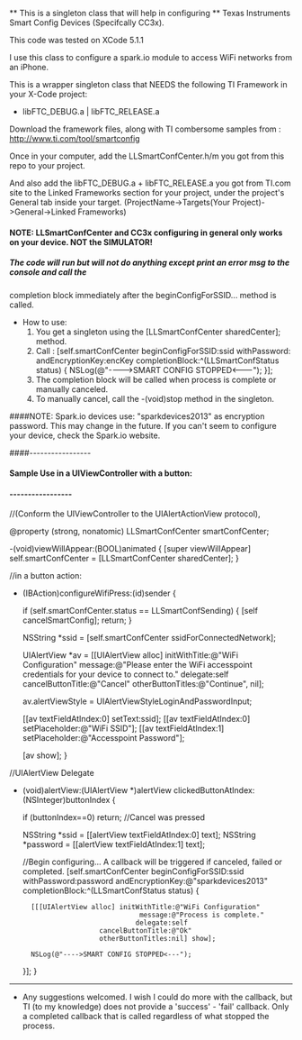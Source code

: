 ** This is a singleton class that will help in configuring
** Texas Instruments Smart Config Devices (Specifcally CC3x).

This code was tested on XCode 5.1.1

I use this class to configure a spark.io module to access WiFi networks from
an iPhone.

This is a wrapper singleton class that NEEDS the following TI Framework in your X-Code project:
 - libFTC_DEBUG.a  | libFTC_RELEASE.a

 Download the framework files, along with TI combersome samples from :
 http://www.ti.com/tool/smartconfig

 Once in your computer, add the LLSmartConfCenter.h/m you got from this repo to your project.

 And also add the libFTC_DEBUG.a + libFTC_RELEASE.a you got from TI.com site to the
 Linked Frameworks section for your project, under the project's General tab inside
 your target. (ProjectName->Targets(Your Project)->General->Linked Frameworks)


#### NOTE: LLSmartConfCenter and CC3x configuring in general only works on your device. NOT the SIMULATOR!
##### The code will run but will not do anything except print an error msg to the console and call the
 completion block immediately after the beginConfigForSSID... method is called.

* How to use:
    1) You get a singleton using the [LLSmartConfCenter sharedCenter]; method.
    2) Call :
        [self.smartConfCenter beginConfigForSSID:ssid withPassword: andEncryptionKey:encKey completionBlock:^(LLSmartConfStatus status) {
            NSLog(@"---->SMART CONFIG STOPPED<---");
        }];
    3) The completion block will be called when process is complete or manually canceled.
    4) To manually cancel, call the -(void)stop method in the singleton.

####NOTE: Spark.io devices use: "sparkdevices2013" as encryption password. This may change in the future. If you can't seem to configure your device, check the Spark.io website.

####-----------------
#### Sample Use in a UIViewController with a button:
#### -----------------

//(Conform the UIViewController to the UIAlertActionView protocol),

@property (strong, nonatomic) LLSmartConfCenter smartConfCenter;

 -(void)viewWillAppear:(BOOL)animated
 {
  [super viewWillAppear]
  self.smartConfCenter = [LLSmartConfCenter sharedCenter];
 }


//in a button action:
- (IBAction)configureWifiPress:(id)sender {

    if (self.smartConfCenter.status == LLSmartConfSending) {
        [self cancelSmartConfig];
        return;
    }

    NSString *ssid = [self.smartConfCenter ssidForConnectedNetwork];


    UIAlertView *av = [[UIAlertView alloc] initWithTitle:@"WiFi Configuration"
                                                 message:@"Please enter the WiFi accesspoint credentials for your device to connect to."
                                                delegate:self
                                       cancelButtonTitle:@"Cancel"
                                       otherButtonTitles:@"Continue", nil];

    av.alertViewStyle = UIAlertViewStyleLoginAndPasswordInput;

    [[av textFieldAtIndex:0] setText:ssid];
    [[av textFieldAtIndex:0] setPlaceholder:@"WiFi SSID"];
    [[av textFieldAtIndex:1] setPlaceholder:@"Accesspoint Password"];

    [av show];
}


//UIAlertView Delegate
- (void)alertView:(UIAlertView *)alertView clickedButtonAtIndex:(NSInteger)buttonIndex
{


    if (buttonIndex==0) return; //Cancel was pressed

    NSString *ssid = [[alertView textFieldAtIndex:0] text];
    NSString *password = [[alertView textFieldAtIndex:1] text];

     //Begin configuring... A callback will be triggered if canceled, failed or completed.
    [self.smartConfCenter beginConfigForSSID:ssid withPassword:password andEncryptionKey:@"sparkdevices2013" completionBlock:^(LLSmartConfStatus status) {


        [[[UIAlertView alloc] initWithTitle:@"WiFi Configuration"
                                   message:@"Process is complete."
                                  delegate:self
                         cancelButtonTitle:@"Ok"
                         otherButtonTitles:nil] show];

        NSLog(@"---->SMART CONFIG STOPPED<---");
    }];
}
-----------------

* Any suggestions welcomed. I wish I could do more with the callback, but TI (to my knowledge) does not provide a 'success' - 'fail' callback. Only a completed callback that is called regardless of what stopped the process.


